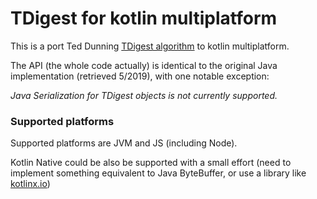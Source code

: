 # TDigest for kotlin multiplatform

This is a port Ted Dunning  [TDigest algorithm](https://github.com/tdunning/t-digest) to kotlin multiplatform. 

The API (the whole code actually) is identical to the original Java implementation (retrieved 5/2019), with one notable exception:

_Java Serialization for TDigest objects is not currently supported._

### Supported platforms
Supported platforms are JVM and JS (including Node).

Kotlin Native could be also be supported with a small effort (need to implement something equivalent to Java ByteBuffer, or 
use a library like [kotlinx.io](https://github.com/Kotlin/kotlinx-io))